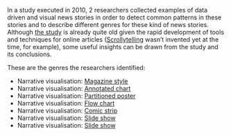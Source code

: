 In a study executed in 2010, 2 researchers collected examples of data driven and visual news stories in order to detect common patterns in these stories and to describe different genres for these kind of news stories. Although [the study](https://cpb-us-e1.wpmucdn.com/sites.northwestern.edu/dist/3/3481/files/2015/02/Narrative_Visualization.pdf) is already quite old given the rapid development of tools and techniques for online articles ([Scrollytelling](Scrollytelling%200ae4533947224ed3b08305e4c650ce0d.md) wasn’t invented yet at the time, for example), some useful insights can be drawn from the study and its conclusions.

These are the genres the researchers identified:

- Narrative visualisation: <span class='internal-link'>[Magazine style](magazine-style-narrative-visualisation)</span>
- Narrative visualisation: <span class='internal-link'>[Annotated chart](annotated-chart-narrative-visualisation)</span>
- Narrative visualisation: <span class='internal-link'>[Partitioned poster](partitioned-poster-narrative-visualisation)</span>
- Narrative visualisation: <span class='internal-link'>[Flow chart](flow-chart-narrative-visualisation)</span>
- Narrative visualisation: <span class='internal-link'>[Comic strip](comic-strip-narrative-visualisation)</span>
- Narrative visualisation: <span class='internal-link'>[Slide show](slide-show-narrative-visualisation)</span>
- Narrative visualisation: <span class='internal-link'>[Slide show](film-video-and-animation)</span>